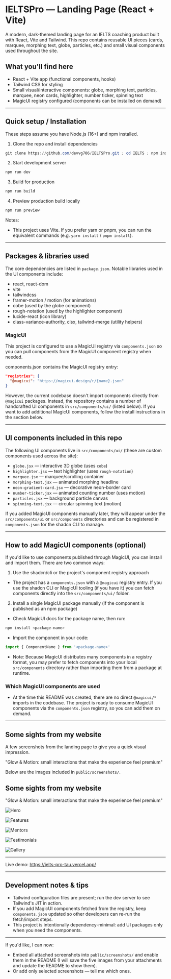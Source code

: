 # IELTSPro — Landing Page (React + Vite)

A modern, dark-themed landing page for an IELTS coaching product built with React, Vite and Tailwind. This repo contains reusable UI pieces (cards, marquee, morphing text, globe, particles, etc.) and small visual components used throughout the site.

## What you'll find here

- React + Vite app (functional components, hooks)
- Tailwind CSS for styling
- Small visual/interactive components: globe, morphing text, particles, marquee, neon cards, highlighter, number ticker, spinning text
- MagicUI registry configured (components can be installed on demand)

---

## Quick setup / Installation

These steps assume you have Node.js (16+) and npm installed.

1. Clone the repo and install dependencies

```powershell
git clone https://github.com/devvg706/IELTSPro.git ; cd IELTS ; npm install
```

2. Start development server

```powershell
npm run dev
```

3. Build for production

```powershell
npm run build
```

4. Preview production build locally

```powershell
npm run preview
```

Notes:
- This project uses Vite. If you prefer yarn or pnpm, you can run the equivalent commands (e.g. `yarn install` / `pnpm install`).

---

## Packages & libraries used

The core dependencies are listed in `package.json`. Notable libraries used in the UI components include:

- react, react-dom
- vite
- tailwindcss
- framer-motion / motion (for animations)
- cobe (used by the globe component)
- rough-notation (used by the highlighter component)
- lucide-react (icon library)
- class-variance-authority, clsx, tailwind-merge (utility helpers)

### MagicUI

This project is configured to use a MagicUI registry via `components.json` so you can pull components from the MagicUI component registry when needed.

components.json contains the MagicUI registry entry:

```json
"registries": {
  "@magicui": "https://magicui.design/r/{name}.json"
}
```

However, the current codebase doesn't import components directly from `@magicui` packages. Instead, the repository contains a number of handcrafted UI components in `src/components/ui/` (listed below). If you want to add additional MagicUI components, follow the install instructions in the section below.

---

## UI components included in this repo

The following UI components live in `src/components/ui/` (these are custom components used across the site):

- `globe.jsx` — interactive 3D globe (uses `cobe`)
- `highlighter.jsx` — text highlighter (uses `rough-notation`)
- `marquee.jsx` — marquee/scrolling container
- `morphing-text.jsx` — animated morphing headline
- `neon-gradient-card.jsx` — decorative neon-border card
- `number-ticker.jsx` — animated counting number (uses motion)
- `particles.jsx` — background particle canvas
- `spinning-text.jsx` — circular spinning text (motion)

If you added MagicUI components manually later, they will appear under the `src/components/ui` or `src/components` directories and can be registered in `components.json` for the shadcn CLI to manage.

---

## How to add MagicUI components (optional)

If you'd like to use components published through MagicUI, you can install and import them. There are two common ways:

1) Use the shadcn/cli or the project's component registry approach

- The project has a `components.json` with a `@magicui` registry entry. If you use the shadcn CLI or MagicUI tooling (if you have it) you can fetch components directly into the `src/components/ui/` folder.

2) Install a single MagicUI package manually (if the component is published as an npm package)

- Check MagicUI docs for the package name, then run:

```powershell
npm install <package-name>
```

- Import the component in your code:

```jsx
import { ComponentName } from '<package-name>'
```

- Note: Because MagicUI distributes many components in a registry format, you may prefer to fetch components into your local `src/components` directory rather than importing them from a package at runtime.

### Which MagicUI components are used

- At the time this README was created, there are no direct `@magicui/*` imports in the codebase. The project is ready to consume MagicUI components via the `components.json` registry, so you can add them on demand.

---

## Some sights from my website

A few screenshots from the landing page to give you a quick visual impression.

"Glow & Motion: small interactions that make the experience feel premium"

Below are the images included in `public/screenshots/`.

## Some sights from my website

"Glow & Motion: small interactions that make the experience feel premium"

![Hero](/public/screenshots/hero.png)

![Features](/public/screenshots/features.png)

![Mentors](/public/screenshots/mentors.png)

![Testimonials](/public/screenshots/testimonials.png)

![Gallery](/public/screenshots/gallery.png)

---

Live demo: https://ielts-pro-tau.vercel.app/

---

## Development notes & tips

- Tailwind configuration files are present; run the dev server to see Tailwind's JIT in action.
- If you add MagicUI components fetched from the registry, keep `components.json` updated so other developers can re-run the fetch/import steps.
- This project is intentionally dependency-minimal: add UI packages only when you need the components.

---

If you'd like, I can now:

- Embed all attached screenshots into `public/screenshots/` and enable them in the README (I will save the five images from your attachments and update the README to show them).
- Or add only selected screenshots — tell me which ones.
